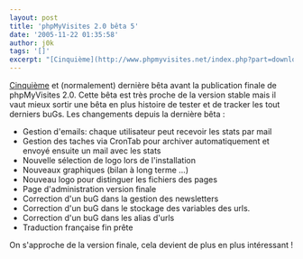 ```yaml
---
layout: post
title: 'phpMyVisites 2.0 bêta 5'
date: '2005-11-22 01:35:58'
author: j0k
tags: '[]'
excerpt: "[Cinquième](http://www.phpmyvisites.net/index.php?part=download&amp;lg=fr&amp;nid=4) et (normalement) dernière bêta avant la publication finale de phpMyVisites 2.0. Cette bêta est très proche de la version stable mais il vaut mieux sortir une bêta en plus histoire de tester et de tracker les tout derniers buGs.     \nLes changements depuis la dernière bêta      …"
---
```


[Cinquième](http://www.phpmyvisites.net/index.php?part=download&amp;lg=fr&amp;nid=4) et (normalement) dernière bêta avant la publication finale de phpMyVisites 2.0. Cette bêta est très proche de la version stable mais il vaut mieux sortir une bêta en plus histoire de tester et de tracker les tout derniers buGs.
Les changements depuis la dernière bêta :
* Gestion d'emails: chaque utilisateur peut recevoir les stats par mail
* Gestion des taches via CronTab pour archiver automatiquement et envoyé ensuite un mail avec les stats
* Nouvelle sélection de logo lors de l'installation
* Nouveaux graphiques (bilan à long terme ...)
* Nouveau logo pour distinguer les fichiers des pages
* Page d'administration version finale
* Correction d'un buG dans la gestion des newsletters
* Correction d'un buG dans le stockage des variables des urls.
* Correction d'un buG dans les alias d'urls
* Traduction française fin prête

On s'approche de la version finale, cela devient de plus en plus intéressant !
